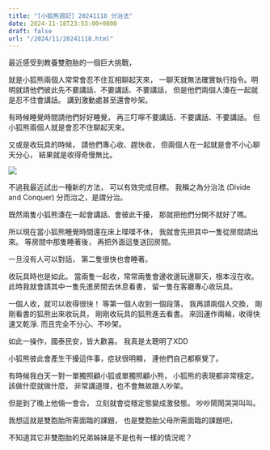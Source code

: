 ```yaml
---
title: "[小狐熊週記] 20241118 分治法"
date: 2024-11-18T23:53:00+0800
draft: false
url: "/2024/11/20241118.html"
---
```


最近感受到教養雙胞胎的一個巨大挑戰，

就是小狐熊兩個人常常會忍不住互相聊起天來，
一聊天就無法確實執行指令。明明就請他們彼此先不要講話、不要講話、不要講話，
但是他們兩個人湊在一起就是忍不住會講話。
講到激動處甚至還會吵架。

有時候睡覺時間請他們好好睡覺，
再三叮嚀不要講話、不要講話、不要講話。
但小狐熊兩個人就是會忍不住聊起天來。

又或是收玩具的時候，
請他們專心收、趕快收，
但兩個人在一起就是會不小心聊天分心，
結果就是收得奇慢無比。



![]($https://blogger.googleusercontent.com/img/a/AVvXsEis-WtrA45v3Odpi_hitYpwFY1Ff2W4VEbqLIfB_SvklwIaPp2bZInNC7LihaqgpMaonlc9DbHpLWrjs1QnGMVdBMyzlVIvp5CoohkgoL-oPFUfXNuzk2z6r-ZEq52sJB6kPkISAzr_L8qni8LmAf9rsZngHHSDWl1m70mou1ic8_GnebGrTtNAoNCXZ3A)



不過我最近試出一種新的方法，
可以有效完成目標。
我稱之為分治法 (Divide and Conquer)
分而治之，是謂分治。

既然兩隻小狐熊湊在一起會講話、會彼此干擾，
那就把他們分開不就好了嗎。

所以現在當小狐熊睡覺時間還在床上喋喋不休，
我就會先把其中一隻從房間請出來。
等房間中那隻睡著後，
再把外面這隻送回房間。

一旦沒有人可以對話，
第二隻很快也會睡著。

收玩具時也是如此。
當兩隻一起收，常常兩隻會邊收邊玩邊聊天，根本沒在收。
此時我就會請其中一隻先進房間去休息看書，
留一隻在客廳專心收玩具。

一個人收，就可以收得很快！
等第一個人收到一個段落，
我再請兩個人交換，
剛剛看書的狐熊出來收玩具，
剛剛收玩具的狐熊進去看書。
來回運作兩輪，收得快速又乾淨.
而且完全不分心、不吵架。

如此一操作，國泰民安，皆大歡喜。
我真是太聰明了XDD

小狐熊彼此會產生干擾這件事，症狀很明顯，
連他們自己都察覺了。

有時候我白天一對一單獨照顧小狐或單獨照顧小熊，
小狐熊的表現都非常穩定。
該做什麼就做什麼，
非常講道理，也不會無故跟人吵架。

但是到了晚上他倆一會合，
立刻就會從穩定態變成激發態。
吵吵鬧鬧哭哭叫叫。

我想這就是雙胞胎所需面臨的課題，
也是雙胞胎父母所需面臨的課題吧，

不知道其它非雙胞胎的兄弟姊妹是不是也有一樣的情況呢？


